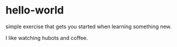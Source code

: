 hello-world
===========

simple exercise that gets you started when learning something new.

I like watching hubots and coffee.
